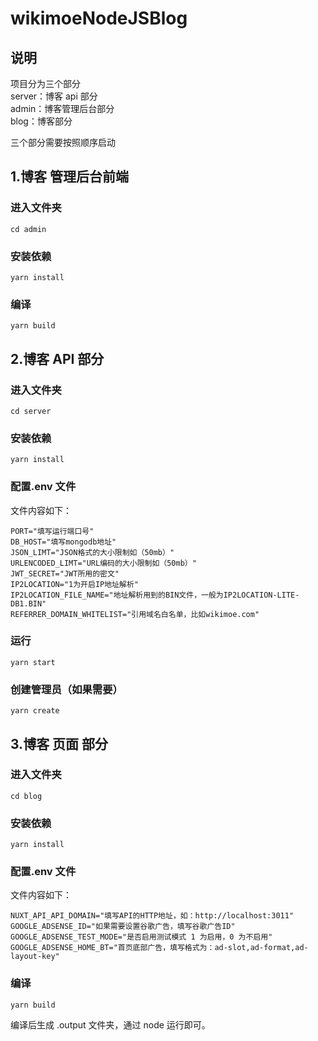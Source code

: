 # wikimoeNodeJSBlog

## 说明

项目分为三个部分  
server：博客 api 部分  
admin：博客管理后台部分  
blog：博客部分

三个部分需要按照顺序启动

## 1.博客 管理后台前端

### 进入文件夹

```
cd admin
```

### 安装依赖

```
yarn install
```

### 编译

```
yarn build
```

## 2.博客 API 部分

### 进入文件夹

```
cd server
```

### 安装依赖

```
yarn install
```

### 配置.env 文件

文件内容如下：

```
PORT="填写运行端口号"
DB_HOST="填写mongodb地址"
JSON_LIMT="JSON格式的大小限制如（50mb）"
URLENCODED_LIMT="URL编码的大小限制如（50mb）"
JWT_SECRET="JWT所用的密文"
IP2LOCATION="1为开启IP地址解析"
IP2LOCATION_FILE_NAME="地址解析用到的BIN文件，一般为IP2LOCATION-LITE-DB1.BIN"
REFERRER_DOMAIN_WHITELIST="引用域名白名单，比如wikimoe.com"
```

### 运行

```
yarn start
```

### 创建管理员（如果需要）

```
yarn create
```

## 3.博客 页面 部分

### 进入文件夹

```
cd blog
```

### 安装依赖

```
yarn install
```

### 配置.env 文件

文件内容如下：

```
NUXT_API_API_DOMAIN="填写API的HTTP地址，如：http://localhost:3011"
GOOGLE_ADSENSE_ID="如果需要设置谷歌广告，填写谷歌广告ID"
GOOGLE_ADSENSE_TEST_MODE="是否启用测试模式 1 为启用，0 为不启用"
GOOGLE_ADSENSE_HOME_BT="首页底部广告，填写格式为：ad-slot,ad-format,ad-layout-key"
```

### 编译

```
yarn build
```

编译后生成 .output 文件夹，通过 node 运行即可。
